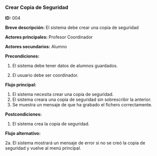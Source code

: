 ### **Crear Copia de Seguridad**

**ID:** 004

**Breve descripción:** El sistema debe crear una copia de seguridad

**Actores principales:** Profesor Coordinador

**Actores secundarios:** Alumno

**Precondiciones:**

 1. El sistema debe tener datos de alumnos guardados.

 2. El usuario debe ser coordinador.

 **Flujo principal:**

  1. El sistema necesita crear una copia de seguridad.
  2. El sistema creara una copia de seguridad sin sobrescribir la anterior.
  3. Se muestra un mensaje de que ha grabado el fichero correctamente.

**Postcondiciones:**

 1. El sistema crea la copia de seguridad.

 **Flujo alternativo:**

 2a. El sistema mostrará un mensaje de error si no se creó la copia de seguridad y vuelve al menú principal.
